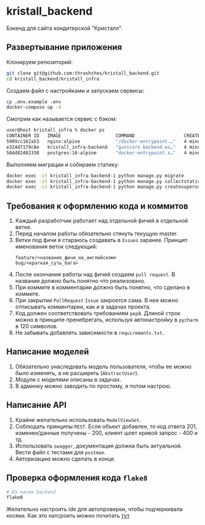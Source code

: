 # kristall_backend

Бэкенд для сайта кондитерской "Кристалл".

## Развертывание приложения

Клонируем репозиторий:
```bash
git clone git@github.com:thrashches/kristall_backend.git
cd kristall_backend/kristall_infra
```

Создаем файл с настройками и запускаем сервисы:
```bash
cp .env.example .env
docker-compose up -d
```

Смотрим как называется сервис с бэком:
```bash
user@host kristall_infra % docker ps
CONTAINER ID   IMAGE                    COMMAND                  CREATED         STATUS         PORTS                    NAMES
5909cc162a53   nginx:alpine             "/docker-entrypoint.…"   4 minutes ago   Up 4 minutes   0.0.0.0:80->80/tcp       kristall_infra-nginx-1
e324d7179c8e   kristall_infra-backend   "gunicorn backend.ws…"   4 minutes ago   Up 4 minutes   0.0.0.0:8000->8000/tcp   kristall_infra-backend-1
58dd82d82338   postgres:16-alpine       "docker-entrypoint.s…"   4 minutes ago   Up 4 minutes   5432/tcp                 kristall_infra-db-1
```

Выполняем миграции и собираем статику:
```bash
docker exec -it kristall_infra-backend-1 python manage.py migrate
docker exec -it kristall_infra-backend-1 python manage.py collectstatic --no-input
docker exec -it kristall_infra-backend-1 python manage.py createsuperuser
```

## Требования к оформлению кода и коммитов

1. Каждый разработчик работает над отдельной фичей в отдельной ветке.
2. Перед началом работы обязательно стянуть текущую master.
3. Ветки под фичи я стараюсь создавать в `Issues` заранее. Принцип именования веток следующий:
    ```
    feature/<название_фичи_на_английском>
    bug/<краткая_суть_бага>
    ```
4. После окончания работы над фичей создаем `pull request`. В названии должно быть понятно что реализовано.
5. При коммите в комментарии должно быть понятно, что сделано в коммите.
6. При закрытии `PullRequest` `Issue` закроется сама. В нее можно отписывать комментарии, как и в задачах проекта.
7. Код должен соответствовать требованиям `pep8`. Длиной строк можно в принципе пренебрегать, используя автонастройку в `pycharm` в 120 символов.
8. Не забывать добавлять зависимости в `requirements.txt`.

## Написание моделей

1. Обязательно унаследовать модель пользователя, чтобы ее можно было изменять, а не расширять (`AbstractUser`).
2. Модули с моделями описаны в задачах.
3. В админку можно заводить по простому, я потом настрою.

## Написание API

1. Крайне желательно использовать `ModelViewSet`.
2. Соблюдать принципы `REST`. Если объект добавлен, то код ответа 201, изменен/данные получены - 200, клиент шлет кривой запрос - 400 и тд.
3. Использовать `swagger`, документация должна быть актуальной. Вести файл с тестами для `postman`.
4. Авторизацию можно сделать в конце.

## Проверка оформления кода `flake8`

```bash
# Из папки backend
flake8
```

Желательно настроить ide для автопроверки, чтобы подчеркивала косяки. Как это натсроить можно почитать [тут](https://melevir.medium.com/pycharm-loves-flake-671c7fac4f52)